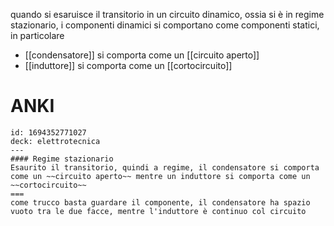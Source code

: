 quando si esaruisce il transitorio in un circuito dinamico, ossia si è in regime stazionario, i componenti dinamici si comportano come componenti statici, in particolare
- [[condensatore]] si comporta come un [[circuito aperto]]
- [[induttore]] si comporta come un [[cortocircuito]]

# ANKI

```anki
id: 1694352771027
deck: elettrotecnica
---
#### Regime stazionario
Esaurito il transitorio, quindi a regime, il condensatore si comporta come un ~~circuito aperto~~ mentre un induttore si comporta come un ~~cortocircuito~~
===
come trucco basta guardare il componente, il condensatore ha spazio vuoto tra le due facce, mentre l'induttore è continuo col circuito
```
